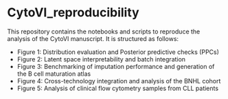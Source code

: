 # CytoVI_reproducibility
This repository contains the notebooks and scripts to reproduce the analysis of the CytoVI manuscript. It is structured as follows:

- Figure 1: Distribution evaluation and Posterior predictive checks (PPCs)
- Figure 2: Latent space interpretability and batch integration
- Figure 3: Benchmarking of imputation performance and generation of the B cell maturation atlas
- Figure 4: Cross-technology integration and analysis of the BNHL cohort
- Figure 5: Analysis of clinical flow cytometry samples from CLL patients